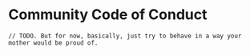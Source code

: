 # Community Code of Conduct

    // TODO. But for now, basically, just try to behave in a way your mother would be proud of.
    
